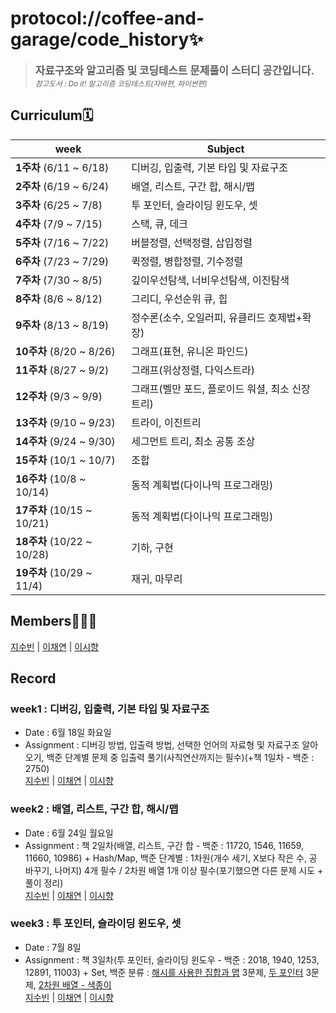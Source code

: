 # protocol://coffee-and-garage/code_history✨

> <big>**자료구조와 알고리즘 및 코딩테스트 문제풀이 스터디 공간입니다.**</big><br><small>_참고도서 : Do it! 알고리즘 코딩테스트(자바편, 파이썬편)_</small>

## Curriculum🗓️

| week                       | Subject                                          |
| -------------------------- | ------------------------------------------------ |
| **1주차** (6/11 ~ 6/18)    | 디버깅, 입출력, 기본 타입 및 자료구조            |
| **2주차** (6/19 ~ 6/24)    | 배열, 리스트, 구간 합, 해시/맵                   |
| **3주차** (6/25 ~ 7/8)     | 투 포인터, 슬라이딩 윈도우, 셋                   |
| **4주차** (7/9 ~ 7/15)     | 스택, 큐, 데크                                   |
| **5주차** (7/16 ~ 7/22)    | 버블정렬, 선택정렬, 삽입정렬                     |
| **6주차** (7/23 ~ 7/29)    | 퀵정렬, 병합정렬, 기수정렬                       |
| **7주차** (7/30 ~ 8/5)     | 깊이우선탐색, 너비우선탐색, 이진탐색             |
| **8주차** (8/6 ~ 8/12)     | 그리디, 우선순위 큐, 힙                          |
| **9주차** (8/13 ~ 8/19)    | 정수론(소수, 오일러피, 유클리드 호제법+확장)     |
| **10주차** (8/20 ~ 8/26)   | 그래프(표현, 유니온 파인드)                      |
| **11주차** (8/27 ~ 9/2)    | 그래프(위상정렬, 다익스트라)                     |
| **12주차** (9/3 ~ 9/9)     | 그래프(벨만 포드, 플로이드 워셜, 최소 신장 트리) |
| **13주차** (9/10 ~ 9/23)   | 트라이, 이진트리                                 |
| **14주차** (9/24 ~ 9/30)   | 세그먼트 트리, 최소 공통 조상                    |
| **15주차** (10/1 ~ 10/7)   | 조합                                             |
| **16주차** (10/8 ~ 10/14)  | 동적 계획법(다이나믹 프로그래밍)                 |
| **17주차** (10/15 ~ 10/21) | 동적 계획법(다이나믹 프로그래밍)                 |
| **18주차** (10/22 ~ 10/28) | 기하, 구현                                       |
| **19주차** (10/29 ~ 11/4)  | 재귀, 마무리                                     |

## Members🙋🏻‍♀️

[지수빈](https://github.com/protocol-coffee-and-garage/code_history/tree/main/Bin) | [이채연](https://github.com/protocol-coffee-and-garage/code_history/tree/main/Chae) | [이시향](https://github.com/protocol-coffee-and-garage/code_history/tree/main/Biyoonx)

## Record

### week1 : 디버깅, 입출력, 기본 타입 및 자료구조

- Date : 6월 18일 화요일
- Assignment : 디버깅 방법, 입출력 방법, 선택한 언어의 자료형 및 자료구조 알아오기, 백준 단계별 문제 중 입출력 풀기(사칙연산까지는 필수)(+책 1일차 - 백준 : 2750)  
  [지수빈](https://github.com/protocol-coffee-and-garage/code_history/tree/main/Bin/week01) | [이채연](https://github.com/protocol-coffee-and-garage/code_history/tree/main/Chae/week01) | [이시향](https://github.com/protocol-coffee-and-garage/code_history/tree/main/Biyoonx/week01)

### week2 : 배열, 리스트, 구간 합, 해시/맵

- Date : 6월 24일 월요일
- Assignment : 책 2일차(배열, 리스트, 구간 합 - 백준 : 11720, 1546, 11659, 11660, 10986) + Hash/Map, 백준 단계별 : 1차원(개수 세기, X보다 작은 수, 공 바꾸기, 나머지) 4개 필수 / 2차원 배열 1개 이상 필수(포기했으면 다른 문제 시도 + 풀이 정리)  
  [지수빈](https://github.com/protocol-coffee-and-garage/code_history/tree/main/Bin/week02) | [이채연](https://github.com/protocol-coffee-and-garage/code_history/tree/main/Chae/week02) | [이시향](https://github.com/protocol-coffee-and-garage/code_history/tree/main/Biyoonx/week02)

### week3 : 투 포인터, 슬라이딩 윈도우, 셋

- Date : 7월 8일
- Assignment : 책 3일차(투 포인터, 슬라이딩 윈도우 - 백준 : 2018, 1940, 1253, 12891, 11003) + Set, 백준 분류 :
  [해시를 사용한 집합과 맵](https://www.acmicpc.net/problemset?sort=ac_desc&algo=136) 3문제, [두 포인터](https://www.acmicpc.net/problemset?sort=ac_desc&algo=80) 3문제, [2차원 배열 - 색종이](https://www.acmicpc.net/problem/2563)  
   [지수빈](https://github.com/protocol-coffee-and-garage/code_history/tree/main/Bin/week03) | [이채연](https://github.com/protocol-coffee-and-garage/code_history/tree/main/Chae/week03) | [이시향](https://github.com/protocol-coffee-and-garage/code_history/tree/main/Biyoonx/week03)

